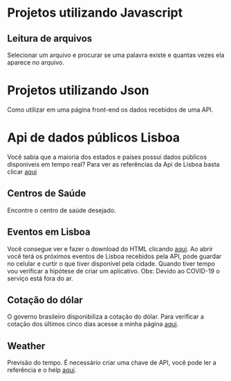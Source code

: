 # Projetos utilizando Javascript 

## Leitura de arquivos

Selecionar um arquivo e procurar se uma palavra existe e quantas vezes ela aparece no arquivo.

# Projetos utilizando Json 

Como utilizar em uma página front-end os dados recebidos de uma API.

# Api de dados públicos Lisboa

Você sabia que a maioria dos estados e países possui dados públicos disponíveis em tempo real? Para ver as referências da Api de Lisboa basta clicar [aqui](http://lisboaaberta.cm-lisboa.pt/index.php/pt/turismo-e-lazer)

## Centros de Saúde 

Encontre o centro de saúde desejado.

## Eventos em Lisboa 

Você consegue ver e fazer o download do HTML clicando [aqui](https://github.com/andreddias/json_projects/blob/master/lisboa.html). Ao abrir você terá os próximos eventos de Lisboa recebidos pela API, pode guardar no celular e curtir o que tiver disponível pela cidade. Quando tiver tempo vou verificar a hipótese de criar um aplicativo. 
Obs: Devido ao COVID-19 o serviço está fora do ar.

## Cotação do dólar

O governo brasileiro disponibiliza a cotação do dólar. Para verificar a cotação dos últimos cinco dias acesse a minha página [aqui](https://andreddias.wixsite.com/home/cambio). 

## Weather

Previsão do tempo. É necessário criar uma chave de API, você pode ler a referência e o help [aqui](https://openweathermap.org/appid).
